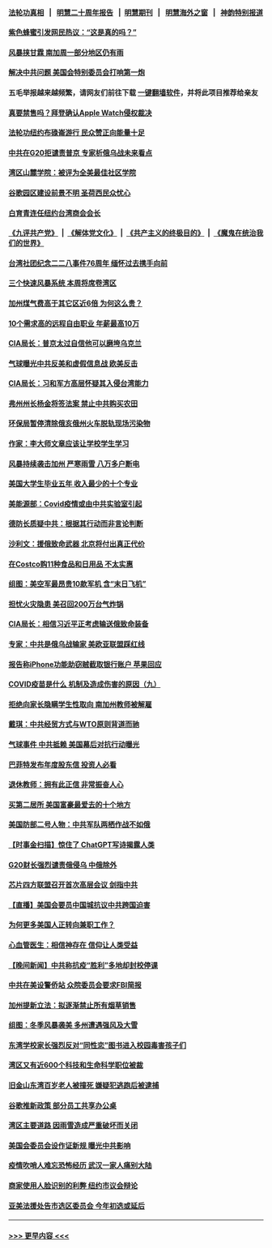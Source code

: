 #### [法轮功真相](https://github.com/gfw-breaker/truth/blob/master/README.md?t=0) &nbsp;&nbsp;|&nbsp;&nbsp; [明慧二十周年报告](https://github.com/gfw-breaker/mh-reports/blob/master/README.md?t=0) &nbsp;&nbsp;|&nbsp;&nbsp;[明慧期刊](https://github.com/gfw-breaker/mh-qikan) &nbsp;&nbsp;|&nbsp;&nbsp; [明慧海外之窗](https://github.com/gfw-breaker/mh-news/blob/master/README.md?t=0) &nbsp;&nbsp;|&nbsp;&nbsp; [神韵特别报道](https://github.com/gfw-breaker/mh-news/blob/master/shenyun.md?t=0)
#### [紫色蜂蜜引发网民热议：“这是真的吗？”](../pages/nsc412/n13939337.md?t=02272143) 
#### [风暴挟甘霖 南加周一部分地区仍有雨](../pages/nsc412/n13939104.md?t=02272143) 
#### [解决中共问题 美国会特别委员会打响第一炮](../pages/nsc412/n13939209.md?t=02272143) 
#### 五毛举报越来越频繁，请网友们前往下载 [一键翻墙软件](https://github.com/gfw-breaker/ssr-accounts)，并将此项目推荐给亲友
#### [真要禁售吗？拜登确认Apple Watch侵权裁决](../pages/nsc412/n13939225.md?t=02272143) 
#### [法轮功纽约布碌崙游行 民众赞正向能量十足](../pages/nsc412/n13939165.md?t=02272143) 
#### [中共在G20拒谴责普京 专家析俄乌战未来看点](../pages/nsc412/n13936652.md?t=02272143) 
#### [湾区山麓学院：被评为全美最佳社区学院](../pages/nsc412/n13939153.md?t=02272143) 
#### [谷歌园区建设前景不明 圣荷西民众忧心](../pages/nsc412/n13939148.md?t=02272143) 
#### [白育青连任纽约台湾商会会长](../pages/nsc412/n13939122.md?t=02272143) 
#### [《九评共产党》](https://github.com/begood0513/9ping.md/blob/master/README.md) &nbsp;|&nbsp; [《解体党文化》](../../../../jtdwh.md/blob/master/README.md)  &nbsp;|&nbsp; [《共产主义的终极目的》](../../../../gczydzjmd.md/blob/master/README.md) &nbsp;|&nbsp; [《魔鬼在统治我们的世界》](../../../../mgztzwmdsj.md/blob/master/README.md) 
#### [台湾社团纪念二二八事件76周年 缅怀过去携手向前](../pages/nsc412/n13939125.md?t=02272143) 
#### [三个快速风暴系统 本周将席卷湾区](../pages/nsc412/n13939134.md?t=02272143) 
#### [加州煤气费高于其它区近6倍 为何这么贵？](../pages/nsc412/n13939111.md?t=02272143) 
#### [10个需求高的远程自由职业 年薪最高10万](../pages/nsc412/n13933143.md?t=02272143) 
#### [CIA局长：普京太过自信他可以磨垮乌克兰](../pages/nsc412/n13939042.md?t=02272143) 
#### [气球曝光中共反美和虚假信息战 欧美反击](../pages/nsc412/n13938863.md?t=02272143) 
#### [CIA局长：习和军方高层怀疑其入侵台湾能力](../pages/nsc412/n13938935.md?t=02272143) 
#### [弗州州长杨金将签法案 禁止中共购买农田](../pages/nsc412/n13938901.md?t=02272143) 
#### [环保局暂停清除俄亥俄州火车脱轨现场污染物](../pages/nsc412/n13938866.md?t=02272143) 
#### [作家：李大师文章应该让学校学生学习](../pages/nsc412/n13937614.md?t=02272143) 
#### [风暴持续袭击加州 严寒雨雪 八万多户断电](../pages/nsc412/n13938873.md?t=02272143) 
#### [美国大学生毕业五年 收入最少的十个专业](../pages/nsc412/n13938257.md?t=02272143) 
#### [美能源部：Covid疫情或由中共实验室引起](../pages/nsc412/n13938865.md?t=02272143) 
#### [德防长质疑中共：根据其行动而非言论判断](../pages/nsc412/n13938864.md?t=02272143) 
#### [沙利文：援俄致命武器 北京将付出真正代价](../pages/nsc412/n13937636.md?t=02272143) 
#### [在Costco购11种食品和日用品 不太实惠](../pages/nsc412/n13926811.md?t=02272143) 
#### [组图：美空军最昂贵10款军机 含“末日飞机”](../pages/nsc412/n13915808.md?t=02272143) 
#### [担忧火灾隐患 美召回200万台气炸锅](../pages/nsc412/n13938379.md?t=02272143) 
#### [CIA局长：相信习近平正考虑输送俄致命装备](../pages/nsc412/n13938427.md?t=02272143) 
#### [专家：中共是俄乌战输家 美欧亚联盟踩红线](../pages/nsc412/n13937688.md?t=02272143) 
#### [报告称iPhone功能助窃贼截取银行账户 苹果回应](../pages/nsc412/n13938236.md?t=02272143) 
#### [COVID疫苗是什么 机制及造成伤害的原因（九）](../pages/nsc412/n13938328.md?t=02272143) 
#### [拒绝向家长隐瞒学生性取向 南加州教师被解雇](../pages/nsc412/n13937933.md?t=02272143) 
#### [戴琪：中共经贸方式与WTO原则背道而驰](../pages/nsc412/n13938289.md?t=02272143) 
#### [气球事件 中共抵赖 美国幕后对抗行动曝光](../pages/nsc412/n13938261.md?t=02272143) 
#### [巴菲特发布年度股东信 投资人必看](../pages/nsc412/n13938230.md?t=02272143) 
#### [退休教师：拥有此正信 非常振奋人心](../pages/nsc412/n13938136.md?t=02272143) 
#### [买第二居所 美国富豪最爱去的十个地方](../pages/nsc412/n13938247.md?t=02272143) 
#### [美国防部二号人物：中共军队两栖作战不如俄](../pages/nsc412/n13938262.md?t=02272143) 
#### [【时事金扫描】惊住了 ChatGPT写诗揭露人类](../pages/nsc412/n13938142.md?t=02272143) 
#### [G20财长强烈谴责俄侵乌 中俄除外](../pages/nsc412/n13938118.md?t=02272143) 
#### [芯片四方联盟召开首次高层会议 剑指中共](../pages/nsc412/n13938194.md?t=02272143) 
#### [【直播】美国会要员中国城抗议中共跨国迫害](../pages/nsc412/n13937774.md?t=02272143) 
#### [为何更多美国人正转向兼职工作？](../pages/nsc412/n13938147.md?t=02272143) 
#### [心血管医生：相信神存在 信仰让人类受益](../pages/nsc412/n13933591.md?t=02272143) 
#### [【晚间新闻】中共称抗疫“胜利”多地却封校停课](../pages/nsc412/n13938036.md?t=02272143) 
#### [中共在美设警侨站 众院委员会要求FBI简报](../pages/nsc412/n13938015.md?t=02272143) 
#### [加州提新立法：拟逐渐禁止所有烟草销售](../pages/nsc412/n13937988.md?t=02272143) 
#### [组图：冬季风暴袭美 多州遭遇强风及大雪](../pages/nsc412/n13937449.md?t=02272143) 
#### [东湾学校家长强烈反对“同性恋”图书进入校园毒害孩子们](../pages/nsc412/n13937965.md?t=02272143) 
#### [湾区又有近600个科技和生命科学职位被裁](../pages/nsc412/n13937954.md?t=02272143) 
#### [旧金山东湾百岁老人被撞死 嫌疑犯逃跑后被逮捕](../pages/nsc412/n13937951.md?t=02272143) 
#### [谷歌推新政策   部分员工共享办公桌](../pages/nsc412/n13937946.md?t=02272143) 
#### [湾区主要道路 因雨雪造成严重破坏而关闭](../pages/nsc412/n13937909.md?t=02272143) 
#### [美国会委员会设作证新规 曝光中共影响](../pages/nsc412/n13937815.md?t=02272143) 
#### [疫情吹哨人难忘恐怖经历 武汉一家人痛别大陆](../pages/nsc412/n13937906.md?t=02272143) 
#### [商家使用人脸识别的利弊 纽约市议会辩论](../pages/nsc412/n13937852.md?t=02272143) 
#### [亚美法援处告市选区委员会 今年初选或延后](../pages/nsc412/n13937849.md?t=02272143) 

----
#### [ >>> 更早内容 <<< ](../indexes/nsc412-earlier.md)
